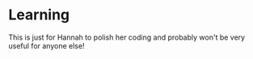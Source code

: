 # Learning

This is just for Hannah to polish her coding and probably won't be very useful for anyone else! 
